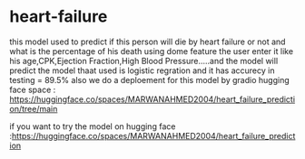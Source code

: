 # heart-failure
this model used to predict if this person will die by heart failure or not and what is the percentage of his death using dome feature the user enter it like his age,CPK,Ejection Fraction,High Blood Pressure.....and the model will predict 
the model thaat used is logistic regration and it has accurecy in testing = 89.5% 
also we do a deploement for this model by gradio 
hugging face space : https://huggingface.co/spaces/MARWANAHMED2004/heart_failure_prediction/tree/main

if you want to try the model on hugging face :https://huggingface.co/spaces/MARWANAHMED2004/heart_failure_prediction
